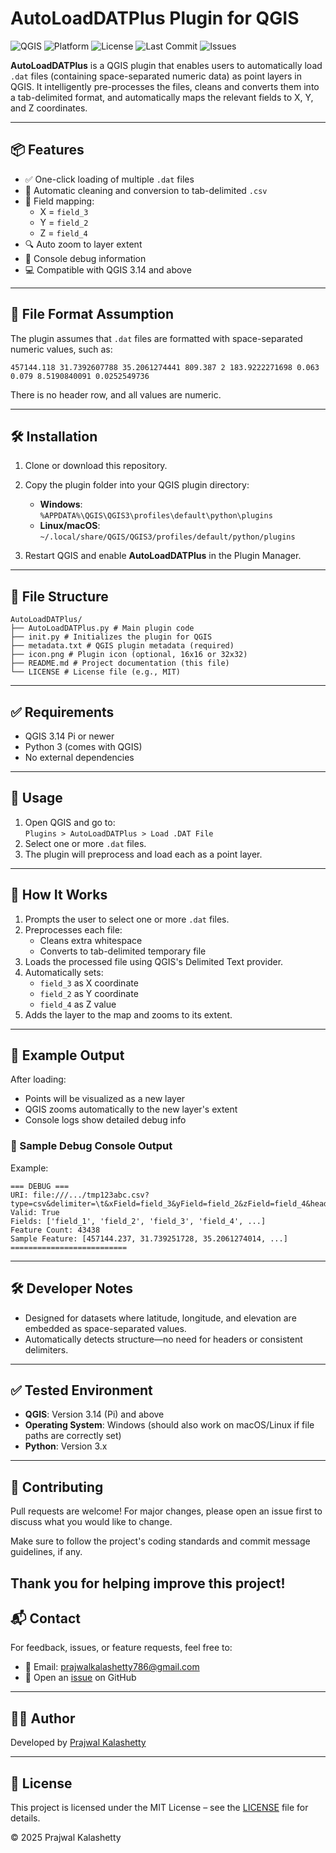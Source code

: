 # AutoLoadDATPlus Plugin for QGIS

![QGIS](https://img.shields.io/badge/QGIS-3.14+-green?logo=qgis)
![Platform](https://img.shields.io/badge/Platform-Windows%20%7C%20Linux%20%7C%20macOS-blue)
![License](https://img.shields.io/github/license/Hubber86/AutoLoadDATPlus)
![Last Commit](https://img.shields.io/github/last-commit/Hubber86/AutoLoadDATPlus)
![Issues](https://img.shields.io/github/issues/Hubber86/AutoLoadDATPlus)

**AutoLoadDATPlus** is a QGIS plugin that enables users to automatically load `.dat` files (containing space-separated numeric data) as point layers in QGIS. It intelligently pre-processes the files, cleans and converts them into a tab-delimited format, and automatically maps the relevant fields to X, Y, and Z coordinates.

---

## 📦 Features

- ✅ One-click loading of multiple `.dat` files
- 🧹 Automatic cleaning and conversion to tab-delimited `.csv`
- 🧭 Field mapping:
  - X = `field_3`
  - Y = `field_2`
  - Z = `field_4`
- 🔍 Auto zoom to layer extent
- 🐞 Console debug information
- 💻 Compatible with QGIS 3.14 and above

---

## 📂 File Format Assumption

The plugin assumes that `.dat` files are formatted with space-separated numeric values, such as:

```
457144.118 31.7392607788 35.2061274441 809.387 2 183.9222271698 0.063 0.079 8.5190840091 0.0252549736
```


There is no header row, and all values are numeric.

---

## 🛠 Installation

1. Clone or download this repository.
2. Copy the plugin folder into your QGIS plugin directory:

   - **Windows**:  
     `%APPDATA%\QGIS\QGIS3\profiles\default\python\plugins`
   - **Linux/macOS**:  
     `~/.local/share/QGIS/QGIS3/profiles/default/python/plugins`

3. Restart QGIS and enable **AutoLoadDATPlus** in the Plugin Manager.

---
## 📂 File Structure
```
AutoLoadDATPlus/
├── AutoLoadDATPlus.py # Main plugin code
├── init.py # Initializes the plugin for QGIS
├── metadata.txt # QGIS plugin metadata (required)
├── icon.png # Plugin icon (optional, 16x16 or 32x32)
├── README.md # Project documentation (this file)
└── LICENSE # License file (e.g., MIT)
```
---
## ✅ Requirements

- QGIS 3.14 Pi or newer
- Python 3 (comes with QGIS)
- No external dependencies

---
## 🚀 Usage

1. Open QGIS and go to:  
   `Plugins > AutoLoadDATPlus > Load .DAT File`
2. Select one or more `.dat` files.
3. The plugin will preprocess and load each as a point layer.

---
## 🔧 How It Works

1. Prompts the user to select one or more `.dat` files.
2. Preprocesses each file:
   - Cleans extra whitespace
   - Converts to tab-delimited temporary file
3. Loads the processed file using QGIS's Delimited Text provider.
4. Automatically sets:
   - `field_3` as X coordinate
   - `field_2` as Y coordinate
   - `field_4` as Z value
5. Adds the layer to the map and zooms to its extent.

---
## 📸 Example Output

After loading:

- Points will be visualized as a new layer
- QGIS zooms automatically to the new layer's extent
- Console logs show detailed debug info

### 🔧 Sample Debug Console Output

Example:
```
=== DEBUG ===
URI: file:///.../tmp123abc.csv?type=csv&delimiter=\t&xField=field_3&yField=field_2&zField=field_4&header=no&...
Valid: True
Fields: ['field_1', 'field_2', 'field_3', 'field_4', ...]
Feature Count: 43438
Sample Feature: [457144.237, 31.739251728, 35.2061274014, ...]
==========================
```
---

## 🛠 Developer Notes

- Designed for datasets where latitude, longitude, and elevation are embedded as space-separated values.
- Automatically detects structure—no need for headers or consistent delimiters.

---
## ✅ Tested Environment

- **QGIS**: Version 3.14 (Pi) and above  
- **Operating System**: Windows (should also work on macOS/Linux if file paths are correctly set)  
- **Python**: Version 3.x
---

## 🤝 Contributing

Pull requests are welcome! For major changes, please open an issue first to discuss what you would like to change.

Make sure to follow the project's coding standards and commit message guidelines, if any.

Thank you for helping improve this project!
---

## 📬 Contact

For feedback, issues, or feature requests, feel free to:

- 📧 Email: [prajwalkalashetty786@gmail.com](mailto:prajwalkalashetty786@gmail.com)  
- 🐞 Open an [issue](../../issues) on GitHub
---

## 🧑‍💻 Author

Developed by [Prajwal Kalashetty](https://github.com/Hubber86)

---

## 📄 License

This project is licensed under the MIT License – see the [LICENSE](LICENSE) file for details.

© 2025 Prajwal Kalashetty
